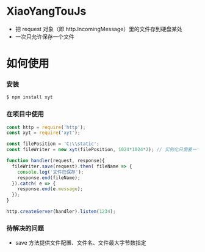# XiaoYangTouJs
+ 把 request 对象（即 http.IncomingMessage）里的文件存到硬盘某处
+ 一次只允许保存一个文件

# 如何使用
### 安装
```bash
$ npm install xyt
```

### 在项目中使用
``` javascript
const http = require('http');
const xyt = require('xyt');

const filePosition = 'C:\\static';
const fileWriter = new xyt(filePosition, 1024*1024*2); // 实例化只需要一个存储路径（绝对路径）

function handler(request, response){
  fileWriter.save(request).then( fileName => {
    console.log('文件已保存');
    response.end(fileName);
  }).catch( e => {
    response.end(e.message);
  });
}

http.createServer(handler).listen(1234);
```

### 待解决的问题
+ save 方法提供文件配置、文件名、文件最大字节数指定
